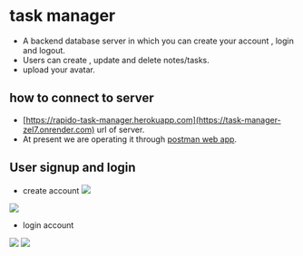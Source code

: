 # task manager

* A backend database server in which you can create your account , login and logout.
* Users can create , update and delete notes/tasks.
* upload your avatar.

## how to connect to server
* [https://rapido-task-manager.herokuapp.com](https://task-manager-zel7.onrender.com) url of server.
* At present we are operating it through [postman web app](https://web.postman.co/).

## User signup and login
* create account
![](https://i.imgur.com/Vxcyc0j.png)

![](https://i.imgur.com/LybqVNa.png)

* login account

![](https://i.imgur.com/eRxjwFf.png)
![](https://i.imgur.com/JbWDu5Q.png)
